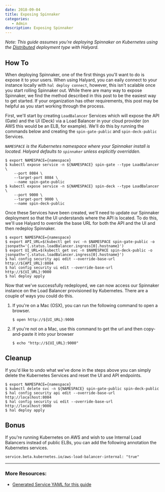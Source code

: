 ```yaml
---
date: 2018-09-04
title: Exposing Spinnaker
categories:
   - Admin
description: Exposing Spinnaker
---
```


_Note: This guide assumes you're deploying Spinnaker on Kubernetes using the [Distributed](https://www.spinnaker.io/setup/install/environment/#distributed-installation) deployment type with Halyard._

## How To
When deploying Spinnaker, one of the first things you'll want to do is expose it to your users. When using Halyard, you can eaily connect to your instance locally with `hal deploy connect`, however, this isn't scalable once you start rolling Spinnaker out. While there are many way to expose Spinnaker, we find the method described in this post to be the easiest way to get started. If your organization has other requirements, this post may be helpful as you start working through the process.


First, we'll start by creating `LoadBalancer` Services which will expose the API (Gate) and the UI (Deck) via a Load Balancer in your cloud provider (on AWS this would be an ELB, for example). We'll do this by running the commands below and creating the `spin-gate-public` and `spin-deck-public` Services.


_`NAMESPACE` is the Kubernetes namespace where your Spinnaker install is located. Halyard defaults to `spinnaker` unless explicitly overridden._

```
$ export NAMESPACE={namespace}
$ kubectl expose service -n ${NAMESPACE} spin-gate --type LoadBalancer \
	--port 8084 \
	--target-port 8084 \
	--name spin-gate-public
$ kubectl expose service -n ${NAMESPACE} spin-deck --type LoadBalancer \
	--port 9000 \
	--target-port 9000 \
	--name spin-deck-public
```

Once these Services have been created, we'll need to update our Spinnaker deployment so that the UI understands where the API is located. To do this, we'll use Halyard to override the base URL for both the API and the UI and then redeploy Spinnaker.

```
$ export NAMESPACE={namespace}
$ export API_URL=$(kubectl get svc -n $NAMESPACE spin-gate-public -o jsonpath='{.status.loadBalancer.ingress[0].hostname}')
$ export UI_URL=$(kubectl get svc -n $NAMESPACE spin-deck-public -o jsonpath='{.status.loadBalancer.ingress[0].hostname}')
$ hal config security api edit --override-base-url http://${API_URL}:8084
$ hal config security ui edit --override-base-url http://${UI_URL}:9000
$ hal deploy apply
```

Now that we've successfully redeployed, we can now access our Spinnaker instance on the Load Balancer provisioned by Kubernetes. There are a couple of ways you could do this.

1. If you're on a Mac (OSX), you can run the following command to open a browser.

	```
	$ open http://${UI_URL}:9000
	```

2. If you're not on a Mac, use this command to get the url and then copy-and-paste it into your browser

   ```
   $ echo "http://${UI_URL}:9000"
   ```


## Cleanup

If you'd like to undo what we've done in the steps above you can simply delete the Kubernetes Services and reset the UI and API endpoints.

```
$ export NAMESPACE={namespace}
$ kubectl delete svc -n ${NAMESPACE} spin-gate-public spin-deck-public
$ hal config security api edit --override-base-url http://localhost:8084
$ hal config security ui edit --override-base-url http://localhost:9000
$ hal deploy apply
```

## Bonus

If you're running Kubernetes on AWS and wish to use Internal Load Balancers instead of public ELBs, you can add the following annotation the Kubernetes services.

```
service.beta.kubernetes.io/aws-load-balancer-internal: "true"
```


***

### More Resources:
* [Generated Service YAML for this guide](https://gist.github.com/ethanfrogers/fbd4ec5af5748134583ccf745d9ba552)
